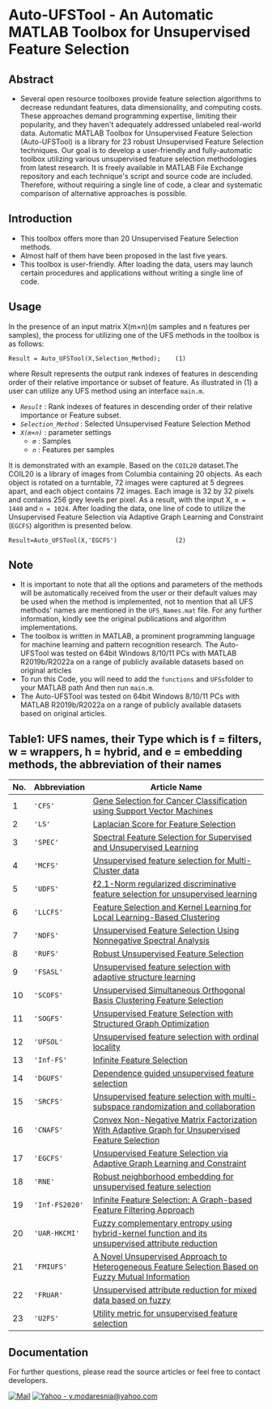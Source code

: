 # Auto-UFSTool - An Automatic MATLAB Toolbox for Unsupervised Feature Selection


## Abstract

- Several open resource toolboxes provide feature selection algorithms to decrease redundant features, data dimensionality, and computing costs.
These approaches demand programming expertise, limiting their popularity, and they haven't adequately addressed unlabeled real-world data. Automatic MATLAB Toolbox for Unsupervised Feature Selection (Auto-UFSTool) is a library for 23 robust Unsupervised Feature Selection techniques. Our goal is to develop a user-friendly and fully-automatic toolbox utilizing various unsupervised feature selection methodologies from latest research. It is freely available in MATLAB File Exchange repository and each technique's script and source code are included. Therefore, without requiring a single line of code, a clear and systematic comparison of alternative approaches is possible.

## Introduction
* This toolbox offers more than 20 Unsupervised Feature Selection methods.
* Almost half of them have been proposed in the last five years.
* This toolbox is user-friendly. After loading the data, users may launch certain procedures and applications without writing a single line of code.

## Usage
In the presence of an input matrix X(m×n)(m samples and n features per samples), the process for utilizing one of the UFS methods in the toolbox is as follows:
```code
Result = Auto_UFSTool(X,Selection_Method);    (1)
```
where Result represents the output rank indexes of features in descending order of their relative importance or subset of feature.
As illustrated in (1) a user can utilize any UFS method using an interface `main.m`.

* *`Result`*   : Rank indexes of features in descending order of their relative importance or Feature subset.
* *`Selection_Method`*  : Selected Unsupervised Feature Selection Method
* *`X(m×n)`*   : parameter settings
    + *`m`* : Samples
    + *`n`* : Features per samples



It is demonstrated with an example. Based on the `COIL20` dataset.The COIL20 is a library of images from Columbia containing 20 objects. As each object is rotated on a turntable, 72 images were captured at 5 degrees apart, and each object contains 72 images. Each image is 32 by 32 pixels and contains 256 grey levels per pixel.
As a result, with the input X, `m = 1440` and `n = 1024`.
After loading the data, one line of code to utilize the Unsupervised Feature Selection via Adaptive Graph Learning and Constraint (`EGCFS`) algorithm is presented below. 
```code
Result=Auto_UFSTool(X,'EGCFS')                (2)    
```

## Note
- It is important to note that all the options and parameters of the methods will be automatically received from the user or their default values may be used when the method is implemented, not to mention that all UFS methods' names are mentioned in the `UFS_Names.mat` file. For any further information, kindly see the original publications and algorithm implementations.
- The toolbox is written in MATLAB, a prominent programming language for machine learning and pattern recognition research.
The Auto-UFSTool was tested on 64bit Windows 8/10/11 PCs with MATLAB R2019b/R2022a on a range of publicly available datasets based on original articles
- To run this Code, you will need to add the `functions` and `UFSs`folder to your MATLAB path
And then run `main.m`.
- The Auto-UFSTool was tested on 64bit Windows 8/10/11 PCs with MATLAB R2019b/R2022a on a range of publicly available datasets based on original articles.


## Table1: UFS names, their Type which is f = filters, w = wrappers, h = hybrid, and e = embedding methods, the abbreviation of their names

| No.  | Abbreviation | Article Name                                                                                                                                 |
|------|--------------|----------------------------------------------------------------------------------------------------------------------------------------------|
| 1    | `'CFS'`      | [Gene Selection for Cancer Classification using Support Vector Machines](https://doi.org/10.1023/A:1012487302797)                            |
| 2    | `'LS'`       | [Laplacian Score for Feature Selection](https://www.researchgate.net/publication/221619142_Laplacian_Score_for_Feature_Selection)            |
| 3    | `'SPEC'`     | [Spectral Feature Selection for Supervised and Unsupervised Learning](https://doi.org/10.1145/1273496.1273641)                               |
| 4    | `'MCFS'`     | [Unsupervised feature selection for Multi-Cluster data](https://doi.org/10.1145/1835804.1835848)                                             |
| 5    | `'UDFS'`     | [ℓ2,1-Norm regularized discriminative feature selection for unsupervised learning](https://doi.org/10.5591/978-1-57735-516-8%2FIJCAI11-267)  |
| 6    | `'LLCFS'`    | [Feature Selection and Kernel Learning for Local Learning-Based Clustering](https://doi.org/10.1109/TPAMI.2010.215)                          |
| 7    | `'NDFS'`     | [Unsupervised Feature Selection Using Nonnegative Spectral Analysis](https://doi.org/10.1609/aaai.v26i1.8289)                                |
| 8    | `'RUFS'`     | [Robust Unsupervised Feature Selection](https://www.researchgate.net/publication/262217573_Robust_Unsupervised_Feature_Selection)            |
| 9    | `'FSASL'`    | [Unsupervised feature selection with adaptive structure learning](https://doi.org/10.1145/2783258.2783345)                                   |
| 10   | `'SCOFS'`    | [Unsupervised Simultaneous Orthogonal Basis Clustering Feature Selection](https://doi.org/10.1109/CVPR.2015.7299136)                         | 
| 11   | `'SOGFS'`    | [Unsupervised Feature Selection with Structured Graph Optimization](https://doi.org/10.1609/aaai.v30i1.10168)                                |
| 12   | `'UFSOL'`    | [Unsupervised feature selection with ordinal locality](https://doi.org/10.1109/ICME.2017.8019357)                                            |
| 13   | `'Inf-FS'`   | [Infinite Feature Selection](https://doi.org/10.1109/ICCV.2015.478)                                                                          |
| 14   | `'DGUFS'`    | [Dependence guided unsupervised feature selection](https://doi.org/10.1609/aaai.v32i1.11904)                                                 |
| 15   | `'SRCFS'`    | [Unsupervised feature selection with multi-subspace randomization and collaboration](https://doi.org/10.1016/j.knosys.2019.07.027)           | 
| 16   | `'CNAFS'`    | [Convex Non-Negative Matrix Factorization With Adaptive Graph for Unsupervised Feature Selection](https://doi.org/10.1109/tcyb.2020.3034462) | 
| 17   | `'EGCFS'`    | [Unsupervised Feature Selection via Adaptive Graph Learning and Constraint](https://doi.org/10.1109/TNNLS.2020.3042330)                      | 
| 18   | `'RNE'`      | [Robust neighborhood embedding for unsupervised feature selection](https://doi.org/10.1016/j.knosys.2019.105462)                             | 
| 19  | `'Inf-FS2020'`| [Infinite Feature Selection: A Graph-based Feature Filtering Approach](https://doi.org/10.1109/TPAMI.2020.3002843)                           | 
|20 | `'UAR-HKCMI'`| [Fuzzy complementary entropy using hybrid-kernel function and its unsupervised attribute reduction](https://doi.org/10.1016/j.knosys.2021.107398) 
|21 | `'FMIUFS'`   | [A Novel Unsupervised Approach to Heterogeneous Feature Selection Based on Fuzzy Mutual Information](https://doi.org/10.1109/TFUZZ.2021.3114734)| 
| 22   | `'FRUAR'`    | [Unsupervised attribute reduction for mixed data based on fuzzy](https://doi.org/10.1016/j.ins.2021.04.083)                                  | 
| 23   | `'U2FS'`     | [Utility metric for unsupervised feature selection](https://doi.org/10.7717/peerj-cs.477)                                                    |

## Documentation
For further questions, please read the source articles or feel free to contact developers.


[![Mail](https://img.shields.io/badge/Gmail-farhaad.abedinzadeh%40gmail.com-critical?style=flat-square&logo=gmail)]()
[![Yahoo - y.modaresnia@yahoo.com](https://img.shields.io/badge/Yahoo-y.modaresnia%40yahoo.com-2ea44f?logo=https%3A%2F%2Fmega.nz%2Ffile%2FbIoEnRRA%23CvFs356RFPPvv1BCUYhoAOotCI2xU8t2jgCkijOWKUs)](y.modaresnia@yahoo.com)
